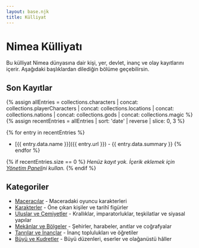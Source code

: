 ```yaml
---
layout: base.njk
title: Külliyat
---
```


# Nimea Külliyatı

Bu külliyat Nimea dünyasına dair kişi, yer, devlet, inanç ve olay kayıtlarını içerir. Aşağıdaki başlıklardan dilediğin bölüme geçebilirsin.

## Son Kayıtlar

{% assign allEntries = collections.characters | concat: collections.playerCharacters | concat: collections.locations | concat: collections.nations | concat: collections.gods | concat: collections.magic %}
{% assign recentEntries = allEntries | sort: 'date' | reverse | slice: 0, 3 %}

{% for entry in recentEntries %}
* [{{ entry.data.name }}]({{ entry.url }}) - {{ entry.data.summary }}
{% endfor %}

{% if recentEntries.size == 0 %}
*Henüz kayıt yok. İçerik eklemek için [Yönetim Paneli](/admin/)ni kullan.*
{% endif %}

## Kategoriler

* [Maceracılar](player-characters/) - Maceradaki oyuncu karakterleri
* [Karakterler](characters/) - Öne çıkan kişiler ve tarihî figürler
* [Uluslar ve Cemiyetler](nations-factions/) - Krallıklar, imparatorluklar, teşkilatlar ve siyasal yapılar
* [Mekânlar ve Bölgeler](locations-regions/) - Şehirler, harabeler, anıtlar ve coğrafyalar
* [Tanrılar ve İnançlar](gods-religions/) - İnanç toplulukları ve öğretiler
* [Büyü ve Kudretler](magic-powers/) - Büyü düzenleri, eserler ve olağanüstü hâller
